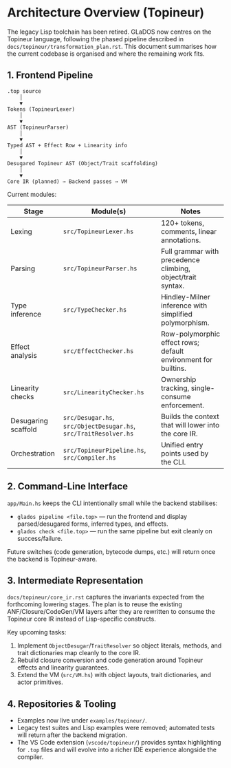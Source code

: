 # Architecture Overview (Topineur)

The legacy Lisp toolchain has been retired. GLaDOS now centres on the Topineur language, following the phased pipeline described in `docs/topineur/transformation_plan.rst`. This document summarises how the current codebase is organised and where the remaining work fits.

## 1. Frontend Pipeline

```
.top source
    │
    ▼
Tokens (TopineurLexer)
    │
    ▼
AST (TopineurParser)
    │
    ▼
Typed AST + Effect Row + Linearity info
    │
    ▼
Desugared Topineur AST (Object/Trait scaffolding)
    │
    ▼
Core IR (planned) → Backend passes → VM
```

Current modules:

| Stage             | Module(s)                           | Notes |
|-------------------|--------------------------------------|-------|
| Lexing            | `src/TopineurLexer.hs`               | 120+ tokens, comments, linear annotations. |
| Parsing           | `src/TopineurParser.hs`              | Full grammar with precedence climbing, object/trait syntax. |
| Type inference    | `src/TypeChecker.hs`                 | Hindley-Milner inference with simplified polymorphism. |
| Effect analysis   | `src/EffectChecker.hs`               | Row-polymorphic effect rows; default environment for builtins. |
| Linearity checks  | `src/LinearityChecker.hs`            | Ownership tracking, single-consume enforcement. |
| Desugaring scaffold | `src/Desugar.hs`, `src/ObjectDesugar.hs`, `src/TraitResolver.hs` | Builds the context that will lower into the core IR. |
| Orchestration     | `src/TopineurPipeline.hs`, `src/Compiler.hs` | Unified entry points used by the CLI. |

## 2. Command-Line Interface

`app/Main.hs` keeps the CLI intentionally small while the backend stabilises:

- `glados pipeline <file.top>` — run the frontend and display parsed/desugared forms, inferred types, and effects.
- `glados check <file.top>` — run the same pipeline but exit cleanly on success/failure.

Future switches (code generation, bytecode dumps, etc.) will return once the backend is Topineur-aware.

## 3. Intermediate Representation

`docs/topineur/core_ir.rst` captures the invariants expected from the forthcoming lowering stages. The plan is to reuse the existing ANF/Closure/CodeGen/VM layers after they are rewritten to consume the Topineur core IR instead of Lisp-specific constructs.

Key upcoming tasks:

1. Implement `ObjectDesugar`/`TraitResolver` so object literals, methods, and trait dictionaries map cleanly to the core IR.
2. Rebuild closure conversion and code generation around Topineur effects and linearity guarantees.
3. Extend the VM (`src/VM.hs`) with object layouts, trait dictionaries, and actor primitives.

## 4. Repositories & Tooling

- Examples now live under `examples/topineur/`.
- Legacy test suites and Lisp examples were removed; automated tests will return after the backend migration.
- The VS Code extension (`vscode/topineur/`) provides syntax highlighting for `.top` files and will evolve into a richer IDE experience alongside the compiler.
